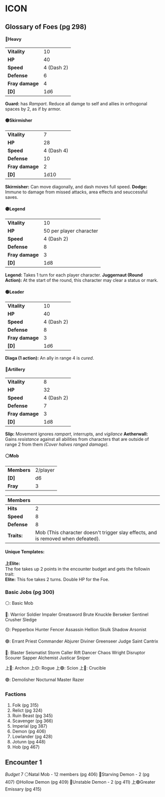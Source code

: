 # ICON
## Glossary of Foes (pg 298)
#### 🔴Heavy
| | |
| --- | --- |
| **Vitality** | 10 |
| **HP** | 40 |
| **Speed** | 4 (Dash 2) |
| **Defense** | 6 |
| **Fray damage** | 4 |
| **[D]** | 1d6 |

**Guard:** has *Rampart*. Reduce all damge to self and allies in orthogonal spaces by 2, as if by armor. 

#### 🟡Skirmisher
| | |
| --- | --- |
| **Vitality** | 7 |
| **HP** | 28 |
| **Speed** | 4 (Dash 4) |
| **Defense** | 10 |
| **Fray damage** | 2 |
| **[D]** | 1d10 |

**Skirmisher:** Can move diagonally, and dash moves full speed.
**Dodge:** Immune to damage from missed attacks, area effects and seuccessful saves.

#### 🟣Legend
| | |
| --- | --- |
| **Vitality** | 10 |
| **HP** | 50 per player character |
| **Speed** | 4 (Dash 2) |
| **Defense** | 8 |
| **Fray damage** | 3 |
| **[D]** | 1d8 |

**Legend:** Takes 1 turn for each player character.
**Juggernaut (Round Action):** At the start of the round, this character may clear a status or mark.

#### 🟢Leader
| | |
| --- | --- |
| **Vitality** | 10 |
| **HP** | 40 |
| **Speed** | 4 (Dash 2) |
| **Defense** | 8 |
| **Fray damage** | 3 |
| **[D]** | 1d6 |

**Diaga (1 action):** An ally in range 4 is *cured*.
#### 🔵Artillery
| | |
| --- | --- |
| **Vitality** | 8 |
| **HP** | 32 |
| **Speed** | 4 (Dash 2) |
| **Defense** | 7 |
| **Fray damage** | 3 |
| **[D]** | 1d8 |

**Slip:** Movement ignores *rampart*, interrupts, and *vigilance*
**Aetherwall:** Gains *resistance* against all abilities from characters that are outside of range 2 from them *(Cover halves ranged damage).*
#### ⚪Mob
| | |
| --- | --- |
| **Members** | 2/player |
| **[D]** | d6 |
| **Fray** | 3 |

| Members | |
| --- | --- |
| **Hits** | 2 |
| **Speed** | 8 |
| **Defense** | 8 |
| **Traits:** | Mob (This character doesn't trigger slay effects, and is removed when defeated). |
#### Unique Templates:
**上Elite:** \
The foe takes up 2 points in the encounter budget and gets the followin trait:\
**Elite:** This foe takes 2 turns. Double HP for the Foe.


### Basic Jobs (pg 300)
⚪:
    Basic Mob

🔴:
    Warrior
    Soldier
    Impaler
    Greatsword
    Brute
    Knuckle
    Berseker
    Sentinel
    Crusher
    Sledge

🟡:
    Pepperbox
    Hunter
    Fencer
    Assassin
    Hellion
    Skulk
    Shadow
    Arsonist
    
🟢:
    Errant
    Priest
    Commander
    Abjurer
    Diviner
    Greenseer
    Judge
    Saint
    Cantrix
    
🔵:
    Blaster
    Seismatist
    Storm Caller
    Rift Dancer
    Chaos Wright
    Disruptor
    Scourer
    Sapper
    Alchemist
    Justicar
    Sniper

上🔴:
    Archon
上🟡:
    Rogue
上🟢:
    Scion
上🔵:
    Crucible

🟣:
    Demolisher
    Nocturnal
    Master
    Razer

### Factions
1. Folk (pg 315)
2. Relict (pg 324)
3. Ruin Beast (pg 345)
4. Scavenger (pg 366)
5. Imperial (pg 387)
6. Demon (pg 406)
7. Lowlander (pg 428)
8. Jotunn (pg 448)
9. Hob (pg 467)

## Encounter 1
*Budget* 7
⚪Natal Mob - 12 members (pg 406)
🔴Starving Demon - 2 (pg 407)
🟡Hollow Demon (pg 409)
🔵Unstable Demon - 2 (pg 411)
上🟢Greater Emissary (pg 415)

